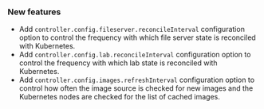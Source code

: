 ### New features

- Add `controller.config.fileserver.reconcileInterval` configuration option to control the frequency with which file server state is reconciled with Kubernetes.
- Add `controller.config.lab.reconcileInterval` configuration option to control the frequency with which lab state is reconciled with Kubernetes.
- Add `controller.config.images.refreshInterval` configuration option to control how often the image source is checked for new images and the Kubernetes nodes are checked for the list of cached images.
